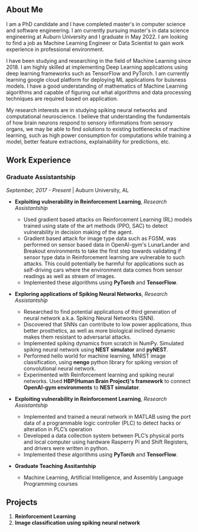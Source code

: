 ## About Me
I am a PhD candidate and I have completed master's in computer science and software engineering. I am currently pursuing master's in data science engineering at Auburn University and I graduate in May 2022. I am looking to find a job as Machine Learning Engineer or Data Scientist to gain work experience in professional environment.

I have been studying and researching in the field of Machine Learning since 2018. I am highly skilled at implementing Deep Learning applications using deep learning frameworks such as TensorFlow and PyTorch. I am currently learning google cloud platform for deploying ML applications for buisness models. I have a good understanding of mathematics of Machine Learning algorithms and capable of figuring out what algorithms and data processing techniques are required based on application.

My research interests are in studying spiking neural networks and computational neuroscience. I believe that understanding the fundamentals of how brain neurons respond to sensory informations from sensory organs, we may be able to find solutions to existing bottlenecks of machine learning, such as high power consumption for computations while training a model, better feature extractions, explainability for predictions, etc. 

## Work Experience

### Graduate Assistantship 
*September, 2017 - Present* | Auburn University, AL

- **Exploiting vulnerability in Reinforcement Learning**, _Research Assistantship_
  - Used gradient based attacks on Reinforcement Learning (RL) models trained using state of the art methods (PPO, SAC) to detect vulnerability in decision making   of the agent.
  - Gradient based attack for image type data such as FGSM, was performed on sensor based data in OpenAI-gym's LunarLander and Breakout environments to take the first step towards validating if sensor type data in Reinforcement learning are vulnerable to such attacks. This could potentially be harmful for applications such as self-driving cars where the environment data comes from sensor readings as well as stream of images.
  - Implemented these algorithms using **PyTorch** and **TensorFlow**.

- **Exploring applications of Spiking Neural Networks**, _Research Assistantship_
  - Researched to find potential applications of third generation of neural network a.k.a. Spiking Neural Networks (SNN).
  - Discovered that SNNs can contribute to low power applications, thus better prosthetics, as well as more biological inclined dynamic makes them resistant to adversarial attacks.
  - Implemented spiking dynamics from scratch in NumPy. Simulated spiking neural network using **NEST simulator** and **pyNEST**.
  - Performed hello world for machine learning, MNIST image classification, using **nengo** python library for spiking version of convolutional neural network.
  - Experimented with Reinforcement learning and spiking neural networks. Used **HBP(Human Brain Project)'s framework** to connect **OpenAI-gym environments** to **NEST simulator**.

- **Exploiting vulnerability in Reinforcement Learning**, _Research Assistantship_
  -  Implemented and trained a neural network in MATLAB using the port data of a programmable logic controller (PLC) to detect hacks or alteration in PLC’s operation
  - Developed a data collection system between PLC’s physical ports and local computer using hardware Rasperry Pi and Shift Registers, and drivers were written in python.
  - Implemented these algorithms using **PyTorch** and **TensorFlow**.

- **Graduate Teaching Assitantship**
  - Machine Learning, Artificial Intelligence, and Assembly Language Programming courses

## Projects
1. **Reinforcement Learning**
2. **Image classification using spiking neural network**
